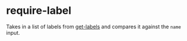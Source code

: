 # require-label

Takes in a list of labels from [get-labels](https://github.com/smartlyio/github-actions/tree/master/get-labels) and compares it against the `name` input.
